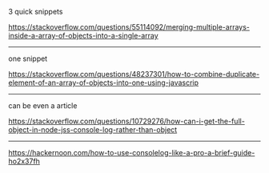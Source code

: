 3 quick snippets

https://stackoverflow.com/questions/55114092/merging-multiple-arrays-inside-a-array-of-objects-into-a-single-array


---

one snippet

https://stackoverflow.com/questions/48237301/how-to-combine-duplicate-element-of-an-array-of-objects-into-one-using-javascrip

---

can be even a article

https://stackoverflow.com/questions/10729276/how-can-i-get-the-full-object-in-node-jss-console-log-rather-than-object

---



https://hackernoon.com/how-to-use-consolelog-like-a-pro-a-brief-guide-ho2x37fh
